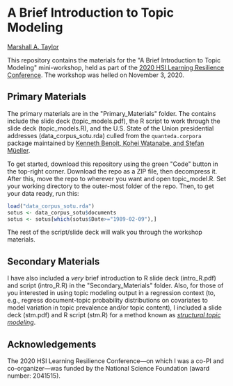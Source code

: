 # A Brief Introduction to Topic Modeling

[Marshall A. Taylor](https://www.marshalltaylor.net)

This repository contains the materials for the "A Brief Introduction to Topic Modeling" mini-workshop, held as part of the [2020 HSI Learning Resilience Conference](https://nmsu-engineering.zohobackstage.com/BuildingHSILearningResilienceintheFaceofCrisis). The workshop was helled on November 3, 2020.

## Primary Materials
The primary materials are in the "Primary_Materials" folder. The contains include the slide deck (topic_models.pdf), the R script to work through the slide deck (topic_models.R), and the U.S. State of the Union presidential addresses (data_corpus_sotu.rda) culled from the `quanteda.corpora` package maintained by [Kenneth Benoit, Kohei Watanabe, and Stefan Müeller](https://github.com/quanteda/quanteda.corpora).

To get started, download this repository using the green "Code" button in the top-right corner. Download the repo as a ZIP file, then decompress it. After this, move the repo to wherever you want and open topic_model.R. Set your working directory to the outer-most folder of the repo. Then, to get your data ready, run this:

```r
load("data_corpus_sotu.rda")
sotus <- data_corpus_sotu$documents
sotus <- sotus[which(sotus$Date>="1989-02-09"),]
```

The rest of the script/slide deck will walk you through the workshop materials.

## Secondary Materials
I have also included a *very* brief introduction to R slide deck (intro_R.pdf) and script (intro_R.R) in the "Secondary_Materials" folder. Also, for those of you interested in using topic modeling output in a regression context (to, e.g., regress document-topic probability distributions on covariates to model variation in topic prevalence and/or topic content), I included a slide deck (stm.pdf) and R script (stm.R) for a method known as [*structural topic modeling*](https://www.structuraltopicmodel.com/).

## Acknowledgements
The 2020 HSI Learning Resilience Conference&mdash;on which I was a co-PI and co-organizer&mdash;was funded by the National Science Foundation (award number: 2041515).

